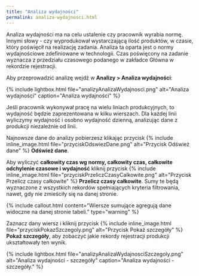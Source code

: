 ```yaml
---
title: "Analiza wydajności"
permalink: analiza-wydajnosci.html
---
```


Analiza wydajności ma na celu ustalenie czy pracownik wyrabia normę. Innymi słowy - czy wyprodukował wystarczającą ilość produktów, w czasie, który poświęcił na realizację zadania. Analiza ta oparta jest o normy wydajnościowe zdefiniowane w technologii. Czas poświęcony na zadanie wyznacza z przedziału czasowego podanego w zakładce Główna w rekordzie rejestracji.

Aby przeprowadzić analizę wejdź w **Analizy > Analiza wydajności**:

{% include lightbox.html file="analizyAnalizaWydajnosci.png" alt="Analiza wydajności" caption="Analiza wydajności" %}

Jeśli pracownik wykonywał pracę na wielu liniach produkcyjnych, to wydajność będzie zaprezentowana w kilku wierszach. Dla każdej linii wyliczymy wydajność i osobno wydajność dzienną, analizując dane z produkcji niezależnie od linii.

Najnowsze dane do analizy pobierzesz klikając przycisk {% include inline_image.html file="przyciskOdswiezDane.png" alt="Przycisk Odśwież dane" %} **Odśwież dane**.

Aby wyliczyć **całkowity czas wg normy, całkowity czas, całkowite odchylenie czasowe i wydajność** kliknij przycisk {% include inline_image.html file="przyciskPrzeliczCzasyCalkowite.png" alt="Przycisk Przelicz czasy całkowite" %} **Przelicz czasy całkowite**. Sumy te będą wyznaczone z wszystkich rekordów spełniających kryteria filtrowania, nawet, gdy nie zmieściły się na danej stronie.

{% include callout.html content="Wiersze sumujące agregują dane widoczne na danej stronie tabeli." type="warning" %}

Zaznacz dany wiersz i kliknij przycisk {% include inline_image.html file="przyciskPokazSzczegoly.png" alt="Przycisk Pokaż szczegóły" %} **Pokaż szczegóły**, aby zobaczyć jakie rekordy rejestracji produkcji ukształtowały ten wynik.

{% include lightbox.html file="analizyAnalizaWydajnosciSzczegoly.png" alt="Analiza wydajności - szczegóły" caption="Analiza wydajności - szczegóły." %}

